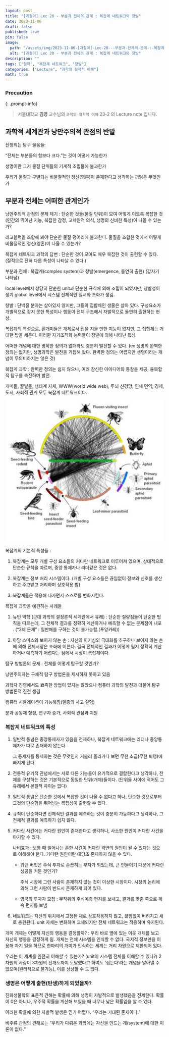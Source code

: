 ```yaml
---
layout: post
title: "[과철이] Lec 20 - 부분과 전체의 관계 : 복잡계 네트워크와 창발"
date: 2023-11-06
draft: false
published: true
pin: false
image:
  path: "/assets/img/2023-11-06-[과철이]-Lec-20---부분과-전체의-관계-:-복잡계-네트워크와-창발/0-c2ca448d93.png"
  alt: "[과철이] Lec 20 - 부분과 전체의 관계 : 복잡계 네트워크와 창발"
description: ""
tags: ["철학", "복잡계 네트워크", "창발"]
categories: ["Lecture", "과학의 철학적 이해"]
math: true
---
```


### Precaution


{: .prompt-info}


> 서울대학교 **김영** 교수님의 `과학의 철학적 이해` 23-2 의 Lecture note 입니다. 


## 과학적 세계관과 낭만주의적 관점의 반발


진행되는 탐구 물음들:


“전체는 부분들의 합보다 크다.”는 것이 어떻게 가능한가


생명이란 그저 물질 단위들의 기계적 조립물에 불과한가


우리가 물질과 구별되는 비물질적인 정신(영혼)이 존재한다고 생각하는 까닭은 무엇인가


## 부분과 전체는 어떠한 관계인가


낭만주의적 관점의 문제 제기 : 단순한 것들(물질 단위)이 모여 어떻게 이토록 복잡한 것(인간의 뛰어난 지능, 복잡한 감정, 고차원적 의식, 생명의 신비한 특성)이 나올 수 있는가?


레고블럭을 조합해 봐야 단순한 물질 덩어리에 불과한다. 물질을 조합한 것에서 어떻게 비물질적인 정신(영혼)이 나올 수 있는가?


복잡계 네트워크 과학의 답변 : 단순한 것이 모여도 매우 복잡한 것이 출현할 수 있다. (질적으로 전혀 다른 특성이 나타날 수 있다.)


부분과 전체 : 복잡계(complex system)과 창발(emergence, 돌연히 출현) (갑자기 나타남)


local level에서 상당히 단순한 unit과 단순한 규칙에 의해 조립이 되었지만, 창발성이 생겨 global level에서 시스템 전체적인 질서와 조화가 생김.


창발 : 단백질 분자는 살아있지 않지만, 그들의 집합체인 생물은 살아 있다. 구성요소가 개별적으로 갖지 못한 특성이나 행동이 전체 구조에서 자발적으로 돌연히 출현하는 현상.


복잡계의 특성으로, 흰개미들은 개체로서 집을 지을 만한 지능이 없지만, 그 집합체는 거대한 탑을 세운다. 이러한 자기조직화 능력들이 창발에 의해 나타난 특성


어떠한 개념에 대한 명확한 정의가 없더라도 충분히 발전할 수 있다. (ex 생명의 완벽한 정의는 없지만, 생명과학은 발전을 거듭해 왔다. 완벽한 정의는 어렵지만 생명이라는 개념이 무의미하지는 않은 것)


복잡계 과학 : 완벽한 정의는 쉽지 않으나, 여러 참신한 아이디어와 통찰을 제공, 융복합적 탐구를 촉진하며 발전.


개미들, 꿀벌들, 생태계 자체, WWW(world wide web), 두뇌 신경망, 인체 면역, 경제, 도시, 사회적 관계 모두 복잡계 네트워크이다.


![](/assets/img/2023-11-06-[과철이]-Lec-20---부분과-전체의-관계-:-복잡계-네트워크와-창발/0-c2ca448d93.png)


복잡계의 기본적 특성들 :


1. 복잡계는 모두 개별 구성 요소들의 커다란 네트워크로 이루어져 있으며, 상대적으로 단순한 규칙을 따르며, 중앙 통제자나 리더같은 것은 없다.


2. 복잡계는 정보 처리 시스템이다. (개별 구성 요소들은 끊임없이 정보와 신호를 생산하고 주고받고 처리하며 상호작용 함)


3. 복잡계들은 적응해 나가면서 스스로를 변화시킨다.


복잡계 과학을 예견하는 사례들


1. 뉴턴 역학 (근대 과학의 결정론적 세계관에서 유래) : 단순한 질량점들이 단순한 법칙을 따르는데, 그 전체적 결과를 정확히 계산하거나 예측할 수 없는 문제점이 내포 . (“3체 문제” : 일반해를 구하는 것이 불가능함.(푸앙카레))


2. 아담 스미스와 보이지 않는 손 : 자신의 이기심의 극대화를 추구하나 보이지 않는 손에 의해 전체시장은 조화에 이른다. 결국 전체적인 결과가 어떻게 될지 정확히 계산하거나 예측하기 어렵다는 점에서 시장이 복잡계이다.


탐구 방법론의 문제 : 전체를 어떻게 탐구할 것인가?


낭만주의자는 구체적 탐구 방법론을 제시하지 못하고 있음


과학자 진영에서도 뾰족한 방법이 있지는 않았으나 컴퓨터 과학의 발전과 더불어 탐구 방법론적 진전 생김


컴퓨터 시뮬레이션이 가능해짐(일종의 사고 실험)


분과 공동체 형성, 연구자 증가, 사회적 관심과 지원


### 복잡계 네트워크의 특성

1. 일반적 통념은 중앙통제자가 있음을 전제하나, 복잡계 네트워크에는 리더나 중앙통제자가 따로 존재하지 않는다.

	그 통제자를 통제하는 것은 무엇인지 거슬러 올라가다 보면 무한 소급(무한 퇴행)에 빠지게 된다.

2. 전통적 유기적 관념에서는 서로 다른 기능들이 유기적으로 결합한다고 생각하나, 전체를 구성하는 것은 기본적으로 동일한 단위(개체)들이다. (단위들 사이에 적어도 그 유래에서 본질적 차이는 없다)
3. 일반적 통념은 단순한 것에서 복잡한 것이 나올 수 없다고 하나, 단순한 것으로부터 그것의 단순함을 뛰어넘는 복잡성이 출현할 수 있다.
4. 규칙이 단순하다면 전체적인 결과를 예측하는 것이 충분히 가능하다고 생각하나, 그 전체적 결과를 예측하기 쉽지 않다.
5. 커다란 사건에는 커다란 원인이 존재한다고 생각하나, 사소한 원인이 커다란 사건을 야기할 수 있다.

	나비효과 : 보통 때 일어나는 흔한 사건이 커다란 격변의 원인이 될 수 있다는 것으로 이해해야 한다. 커다란 원인이란 애당초 존재하지 않을 수 있다.

	- 워렌 버핏은 주식 투자로 손꼽히는 부자가 되었는데, 큰 인물이기 때문에 커다란 성공을 거둔 것인가?

		주식 시장에 그런 사람이 존재하지 않는 것이 이상한 시장이다. 시장의 논리에 의해 그런 사람이 반드시 존재하게 되어 있다.

	- 영국의 투자자 모집 : 무작위의 주식예측 편지를 보내고, 결과를 맞춘 쪽으로 계속 편지를 보냄
6. 네트워크는 자신의 위치에서 고정된 채로 상호작용하지 않고, 끊임없이 버려지고 새로 충원된다. unit 자체는 변화하며 교체되지만 전체 네트워크는 적응하며 유지된다.

개미 개체는 어떻게 자신의 행동을 결정할까? : 우리 바로 옆에 있는 이웃 개체를 보고 자신의 행동을 결정하게 됨. 개체는 전체 시스템을 인식할 수 없다. 국지적 정보만을 이용해 자기 일을 하므로 한마리의 개미가 인식하는 세계는 거리 차원으로 제한되어 있다.


우리는 이 세계를 완전히 이해할 수 있는가? (unit이 시스템 전체를 이해할 수 있나?) 2차원의 사람이 3차원의 전개도까지 도달했다고 하여도 ’접는다’라는 개념을 알아낼 수 없으며(원리적으로 불가능), 이를 상상할 수 도 없다.


### 생명은 어떻게 출현(탄생)하게 되었을까?


진화생물학의 표준적 견해는 확률에 의해 생명이 자발적으로 발생했음을 전제한다. 확률이 0은 아니나, 우주적 확률을 계산해 보았을 때 너무나 낮은 확률임을 알 수 있다.


이러한 확률에 의한 자발적 발생은 믿기 어렵다. “우리는 기대된 존재이다.”


비주류 관점의 견해로는 “우리가 다뤄온 과학에는 자신을 만드는 계(system)에 대한 이론이 없다.”


<script>
  window.MathJax = {
    tex: {
      macros: {
        R: "\\mathbb{R}",
        N: "\\mathbb{N}",
        Z: "\\mathbb{Z}",
        Q: "\\mathbb{Q}",
        C: "\\mathbb{C}",
        proj: "\\operatorname{proj}",
        rank: "\\operatorname{rank}",
        im: "\\operatorname{im}",
        dom: "\\operatorname{dom}",
        codom: "\\operatorname{codom}",
        argmax: "\\operatorname*{arg\,max}",
        argmin: "\\operatorname*{arg\,min}",
        "\{": "\\lbrace",
        "\}": "\\rbrace",
        sub: "\\subset",
        sup: "\\supset",
        sube: "\\subseteq",
        supe: "\\supseteq"
      },
      tags: "ams",
      strict: false, 
      inlineMath: [["$", "$"], ["\\(", "\\)"]],
      displayMath: [["$$", "$$"], ["\\[", "\\]"]]
    },
    options: {
      skipHtmlTags: ["script", "noscript", "style", "textarea", "pre"]
    }
  };
</script>
<script async src="https://cdn.jsdelivr.net/npm/mathjax@3/es5/tex-mml-chtml.js"></script>
